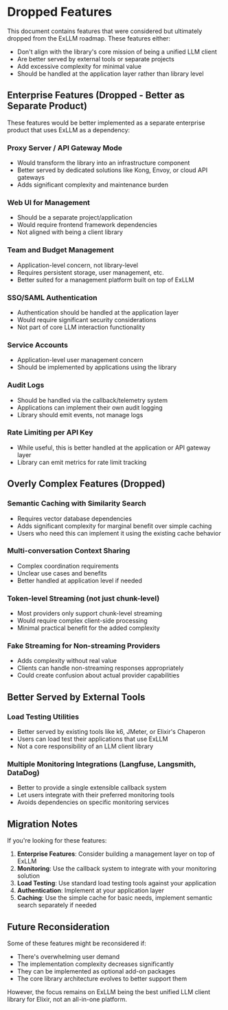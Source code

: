 # Dropped Features

This document contains features that were considered but ultimately dropped from the ExLLM roadmap. These features either:
- Don't align with the library's core mission of being a unified LLM client
- Are better served by external tools or separate projects
- Add excessive complexity for minimal value
- Should be handled at the application layer rather than library level

## Enterprise Features (Dropped - Better as Separate Product)

These features would be better implemented as a separate enterprise product that uses ExLLM as a dependency:

### Proxy Server / API Gateway Mode
- Would transform the library into an infrastructure component
- Better served by dedicated solutions like Kong, Envoy, or cloud API gateways
- Adds significant complexity and maintenance burden

### Web UI for Management
- Should be a separate project/application
- Would require frontend framework dependencies
- Not aligned with being a client library

### Team and Budget Management
- Application-level concern, not library-level
- Requires persistent storage, user management, etc.
- Better suited for a management platform built on top of ExLLM

### SSO/SAML Authentication
- Authentication should be handled at the application layer
- Would require significant security considerations
- Not part of core LLM interaction functionality

### Service Accounts
- Application-level user management concern
- Should be implemented by applications using the library

### Audit Logs
- Should be handled via the callback/telemetry system
- Applications can implement their own audit logging
- Library should emit events, not manage logs

### Rate Limiting per API Key
- While useful, this is better handled at the application or API gateway layer
- Library can emit metrics for rate limit tracking

## Overly Complex Features (Dropped)

### Semantic Caching with Similarity Search
- Requires vector database dependencies
- Adds significant complexity for marginal benefit over simple caching
- Users who need this can implement it using the existing cache behavior

### Multi-conversation Context Sharing
- Complex coordination requirements
- Unclear use cases and benefits
- Better handled at application level if needed

### Token-level Streaming (not just chunk-level)
- Most providers only support chunk-level streaming
- Would require complex client-side processing
- Minimal practical benefit for the added complexity

### Fake Streaming for Non-streaming Providers
- Adds complexity without real value
- Clients can handle non-streaming responses appropriately
- Could create confusion about actual provider capabilities

## Better Served by External Tools

### Load Testing Utilities
- Better served by existing tools like k6, JMeter, or Elixir's Chaperon
- Users can load test their applications that use ExLLM
- Not a core responsibility of an LLM client library

### Multiple Monitoring Integrations (Langfuse, Langsmith, DataDog)
- Better to provide a single extensible callback system
- Let users integrate with their preferred monitoring tools
- Avoids dependencies on specific monitoring services

## Migration Notes

If you're looking for these features:

1. **Enterprise Features**: Consider building a management layer on top of ExLLM
2. **Monitoring**: Use the callback system to integrate with your monitoring solution
3. **Load Testing**: Use standard load testing tools against your application
4. **Authentication**: Implement at your application layer
5. **Caching**: Use the simple cache for basic needs, implement semantic search separately if needed

## Future Reconsideration

Some of these features might be reconsidered if:
- There's overwhelming user demand
- The implementation complexity decreases significantly
- They can be implemented as optional add-on packages
- The core library architecture evolves to better support them

However, the focus remains on ExLLM being the best unified LLM client library for Elixir, not an all-in-one platform.
